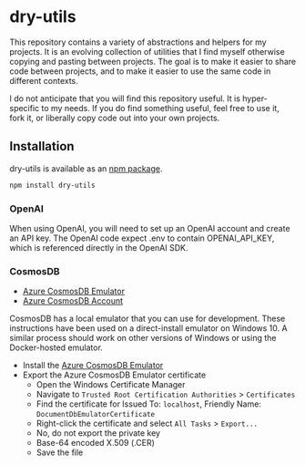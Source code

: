 # dry-utils

This repository contains a variety of abstractions and helpers for my projects. It is an evolving collection of utilities that I find myself otherwise copying and pasting between projects. The goal is to make it easier to share code between projects, and to make it easier to use the same code in different contexts.

I do not anticipate that you will find this repository useful. It is hyper-specific to my needs. If you do find something useful, feel free to use it, fork it, or liberally copy code out into your own projects.

## Installation

dry-utils is available as an [npm package](https://www.npmjs.com/package/dry-utils).

```sh
npm install dry-utils
```

### OpenAI

When using OpenAI, you will need to set up an OpenAI account and create an API key. The OpenAI code expect .env to contain OPENAI_API_KEY, which is referenced directly in the OpenAI SDK.

### CosmosDB

- [Azure CosmosDB Emulator](https://learn.microsoft.com/en-us/azure/cosmos-db/local-emulator)
- [Azure CosmosDB Account](https://azure.microsoft.com/en-us/services/cosmos-db/)

CosmosDB has a local emulator that you can use for development. These instructions have been used on a direct-install emulator on Windows 10. A similar process should work on other versions of Windows or using the Docker-hosted emulator.

- Install the [Azure CosmosDB Emulator](https://learn.microsoft.com/en-us/azure/cosmos-db/how-to-develop-emulator)
- Export the Azure CosmosDB Emulator certificate
  - Open the Windows Certificate Manager
  - Navigate to `Trusted Root Certification Authorities` > `Certificates`
  - Find the certificate for Issued To: `localhost`, Friendly Name: `DocumentDbEmulatorCertificate`
  - Right-click the certificate and select `All Tasks` > `Export...`
  - No, do not export the private key
  - Base-64 encoded X.509 (.CER)
  - Save the file
